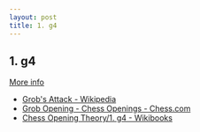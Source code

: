 ```yaml
---
layout: post
title: 1. g4
---
```

## 1. g4
[More info](https://www.thechesswebsite.com/1-g4-chess-openings/)

- [Grob's Attack - Wikipedia](https://en.wikipedia.org/wiki/Grob's_Attack)
- [Grob Opening - Chess Openings - Chess.com](https://www.chess.com/openings/Grob-Opening)
- [Chess Opening Theory/1. g4 - Wikibooks](https://en.wikibooks.org/wiki/Chess_Opening_Theory/1._g4)
